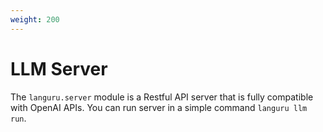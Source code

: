 ```yaml
---
weight: 200
---
```


# LLM Server

The `languru.server` module is a Restful API server that is fully compatible with OpenAI APIs.
You can run server in a simple command `languru llm run`.
